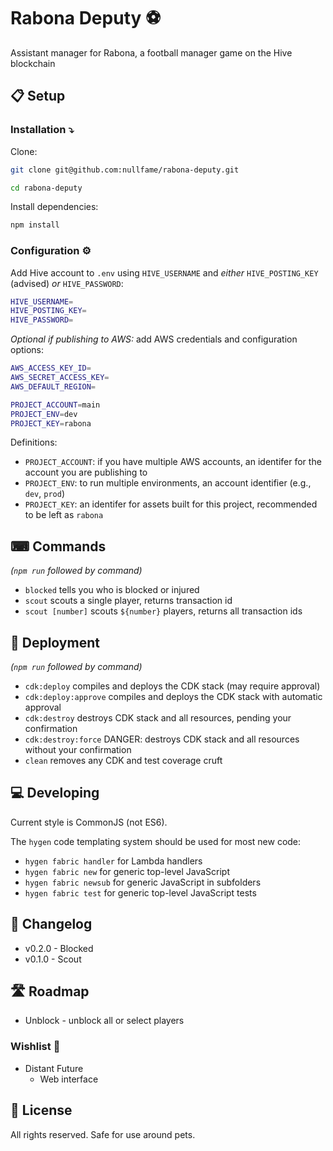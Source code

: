 # Rabona Deputy ⚽️

Assistant manager for Rabona, a football manager game on the Hive blockchain

## 📋 Setup

### Installation ⤵️

Clone:

``` bash
git clone git@github.com:nullfame/rabona-deputy.git
```

``` bash
cd rabona-deputy
```

Install dependencies:

``` bash
npm install
```

### Configuration ⚙️

Add Hive account to `.env` using `HIVE_USERNAME` and _either_ `HIVE_POSTING_KEY` (advised) _or_ `HIVE_PASSWORD`:

``` bash
HIVE_USERNAME=
HIVE_POSTING_KEY=
HIVE_PASSWORD=
```

_Optional if publishing to AWS:_ add AWS credentials and configuration options:

``` bash
AWS_ACCESS_KEY_ID=
AWS_SECRET_ACCESS_KEY=
AWS_DEFAULT_REGION=

PROJECT_ACCOUNT=main
PROJECT_ENV=dev
PROJECT_KEY=rabona
```

Definitions:

* `PROJECT_ACCOUNT`: if you have multiple AWS accounts, an identifer for the account you are publishing to
* `PROJECT_ENV`: to run multiple environments, an account identifier (e.g., `dev`, `prod`)
* `PROJECT_KEY`:  an identifer for assets built for this project, recommended to be left as `rabona`

## ⌨ Commands

_(`npm run` followed by command)_

* `blocked` tells you who is blocked or injured
* `scout` scouts a single player, returns transaction id
* `scout [number]` scouts `${number}` players, returns all transaction ids

## 🚀 Deployment

_(`npm run` followed by command)_

* `cdk:deploy` compiles and deploys the CDK stack (may require approval)
* `cdk:deploy:approve` compiles and deploys the CDK stack with automatic approval
* `cdk:destroy` destroys CDK stack and all resources, pending your confirmation
* `cdk:destroy:force` DANGER: destroys CDK stack and all resources without your confirmation
* `clean` removes any CDK and test coverage cruft

## 💻 Developing

Current style is CommonJS (not ES6).

The `hygen` code templating system should be used for most new code:

* `hygen fabric handler` for Lambda handlers
* `hygen fabric new` for generic top-level JavaScript
* `hygen fabric newsub` for generic JavaScript in subfolders
* `hygen fabric test` for generic top-level JavaScript tests

## 📝 Changelog

* v0.2.0 - Blocked
* v0.1.0 - Scout

## 🛣 Roadmap

* Unblock - unblock all or select players

### Wishlist 🌠

* Distant Future
  * Web interface

## 📜 License

All rights reserved. Safe for use around pets.

